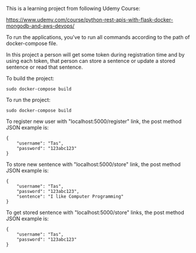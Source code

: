 This is a learning project from following Udemy Course:

https://www.udemy.com/course/python-rest-apis-with-flask-docker-mongodb-and-aws-devops/

To run the applications, you've to run all commands according to the path of docker-compose file.

In this project a person will get some token during registration time and by using each token, that person can store a sentence or update a stored sentence or read that sentence. 


To build the project:

```
sudo docker-compose build

```

To run the project:

```
sudo docker-compose build

```
To register new user with "localhost:5000/register" link, the post method JSON example is:

```
{
    "username": "Tas",
    "password": "123abc123"
}

```

To store new sentence with "localhost:5000/store" link, the post method JSON example is:

```
{
    "username": "Tas",
    "password": "123abc123",
    "sentence": "I like Computer Programming"
}

```

To get stored sentence with "localhost:5000/store" links, the post method JSON example is:

```
{
    "username": "Tas",
    "password": "123abc123"
}

```
